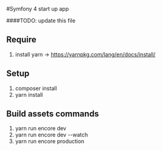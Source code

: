 #Symfony 4 start up app

####TODO: update this file

## Require
1. install yarn -> https://yarnpkg.com/lang/en/docs/install/

## Setup
1. composer install
2. yarn install

## Build assets commands
1. yarn run encore dev
2. yarn run encore dev --watch
3. yarn run encore production
